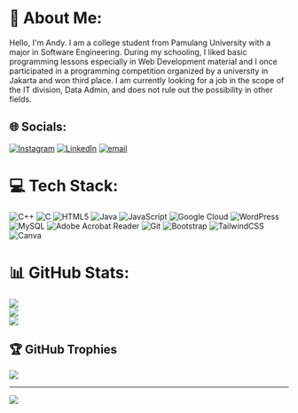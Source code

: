 # 💫 About Me:
Hello, I'm Andy. I am a college student from Pamulang University with a major in Software Engineering. During my schooling, I liked basic programming lessons especially in Web Development material and I once participated in a programming competition organized by a university in Jakarta and won third place. I am currently looking for a job in the scope of the IT division, Data Admin, and does not rule out the possibility in other fields.


## 🌐 Socials:
[![Instagram](https://img.shields.io/badge/Instagram-%23E4405F.svg?logo=Instagram&logoColor=white)](https://instagram.com/andy.m.ibrahim) [![LinkedIn](https://img.shields.io/badge/LinkedIn-%230077B5.svg?logo=linkedin&logoColor=white)](https://linkedin.com/in/https://www.linkedin.com/in/andy-maulana-ibrahim-79a35b310) [![email](https://img.shields.io/badge/Email-D14836?logo=gmail&logoColor=white)](mailto:andymibrahim@gmail.com) 

# 💻 Tech Stack:
![C++](https://img.shields.io/badge/c++-%2300599C.svg?style=for-the-badge&logo=c%2B%2B&logoColor=white) ![C](https://img.shields.io/badge/c-%2300599C.svg?style=for-the-badge&logo=c&logoColor=white) ![HTML5](https://img.shields.io/badge/html5-%23E34F26.svg?style=for-the-badge&logo=html5&logoColor=white) ![Java](https://img.shields.io/badge/java-%23ED8B00.svg?style=for-the-badge&logo=openjdk&logoColor=white) ![JavaScript](https://img.shields.io/badge/javascript-%23323330.svg?style=for-the-badge&logo=javascript&logoColor=%23F7DF1E) ![Google Cloud](https://img.shields.io/badge/GoogleCloud-%234285F4.svg?style=for-the-badge&logo=google-cloud&logoColor=white) ![WordPress](https://img.shields.io/badge/WordPress-%23117AC9.svg?style=for-the-badge&logo=WordPress&logoColor=white) ![MySQL](https://img.shields.io/badge/mysql-4479A1.svg?style=for-the-badge&logo=mysql&logoColor=white) ![Adobe Acrobat Reader](https://img.shields.io/badge/Adobe%20Acrobat%20Reader-EC1C24.svg?style=for-the-badge&logo=Adobe%20Acrobat%20Reader&logoColor=white) ![Git](https://img.shields.io/badge/git-%23F05033.svg?style=for-the-badge&logo=git&logoColor=white) ![Bootstrap](https://img.shields.io/badge/bootstrap-%238511FA.svg?style=for-the-badge&logo=bootstrap&logoColor=white) ![TailwindCSS](https://img.shields.io/badge/tailwindcss-%2338B2AC.svg?style=for-the-badge&logo=tailwind-css&logoColor=white) ![Canva](https://img.shields.io/badge/Canva-%2300C4CC.svg?style=for-the-badge&logo=Canva&logoColor=white)
# 📊 GitHub Stats:
![](https://github-readme-stats.vercel.app/api?username=andymibrahim&theme=dark&hide_border=false&include_all_commits=true&count_private=false)<br/>
![](https://github-readme-streak-stats.herokuapp.com/?user=andymibrahim&theme=dark&hide_border=false)<br/>
![](https://github-readme-stats.vercel.app/api/top-langs/?username=andymibrahim&theme=dark&hide_border=false&include_all_commits=true&count_private=false&layout=compact)

## 🏆 GitHub Trophies
![](https://github-profile-trophy.vercel.app/?username=andymibrahim&theme=radical&no-frame=false&no-bg=false&margin-w=4)

---
[![](https://visitcount.itsvg.in/api?id=andymibrahim&icon=0&color=0)](https://visitcount.itsvg.in)

<!-- Proudly created with GPRM ( https://gprm.itsvg.in ) -->
